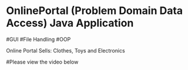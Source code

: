# OnlinePortal (Problem Domain Data Access) Java Application
#GUI
#File Handling
#OOP

Online Portal
Sells: Clothes, Toys and Electronics

#Please view the video below


